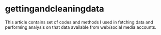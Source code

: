 # gettingandcleaningdata
This article contains set of codes and methods I used in fetching data and performing analysis on that data available from web/social media accounts.
